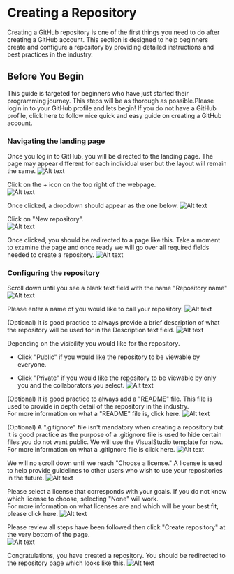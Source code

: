 # Creating a Repository

Creating a GitHub repository is one of the first things you need to do after creating a GitHub account.
This section is designed to help beginners create and configure a repository by providing detailed instructions and best practices in the industry.

## Before You Begin

This guide is targeted for beginners who have just started their programming journey. This steps will be as thorough as possible.Please login in to your GitHub profile and lets begin! If you do not have a GitHub profile, click here to follow nice quick and easy guide on creating a GitHub account.

### Navigating the landing page

Once you log in to GitHub, you will be directed to the landing page. The page may appear different for each individual user but the layout will remain the same.
![Alt text](https://gcdnb.pbrd.co/images/Px1c5cdjot8s.png?o=1 "GitHub Landing Page")

Click on the + icon on the top right of the webpage. <br>
![Alt text](https://gcdnb.pbrd.co/images/Lrc36dW7213F.png?o=1 "GitHub Landing Page")

Once clicked, a dropdown should appear as the one below.
![Alt text](https://gcdnb.pbrd.co/images/Tjbss6Wg4nqM.png?o=1 "GitHub Landing Page")

Click on "New repository". <br>
![Alt text](https://gcdnb.pbrd.co/images/1x4eQQKC1cDU.png?o=1 "GitHub Landing Page")

Once clicked, you should be redirected to a page like this. Take a moment to examine the page and once ready we will go over all required fields needed to create a repository.
![Alt text](https://gcdnb.pbrd.co/images/5IouJOtYoMZ5.png?o=1 "GitHub Landing Page")

### Configuring the repository

Scroll down until you see a blank text field with the name "Repository name"
![Alt text](https://gcdnb.pbrd.co/images/tjH7z4fxCd0l.png?o=1 "GitHub Landing Page")

Please enter a name of you would like to call your repository.
![Alt text](https://gcdnb.pbrd.co/images/cmMn7APRgzmt.png?o=1 "GitHub Landing Page")

(Optional) It is good practice to always provide a brief description of what the repository will be used for in the Description text field.
![Alt text](https://gcdnb.pbrd.co/images/pwPHwUq4dkyN.png?o=11 "GitHub Landing Page")

Depending on the visibility you would like for the repository.

* Click "Public" if you would like the repository to be viewable by everyone.

* Click "Private" if you would like the repository to be viewable by only you and the collaborators you select.
![Alt text](https://gcdnb.pbrd.co/images/5gF5KiqDvPbt.png?o=1 "GitHub Landing Page")

(Optional) It is good practice to always add a "README" file. This file is used to provide in depth detail of the repository in the industry.<br> For more information on what a "README" file is, click here.
![Alt text](https://gcdnb.pbrd.co/images/7zw1fF7XXeJt.png?o=1 "GitHub Landing Page")

(Optional) A ".gitignore" file isn't mandatory when creating a repository but it is good practice as the purpose of a .gitignore file is used to hide certain files you do not want public. We will use the VisualStudio template for now. <br> For more information on what a .gitignore file is click here.
![Alt text](https://gcdnb.pbrd.co/images/i8GnBijugwM7.png?o=1 "GitHub Landing Page")

We will no scroll down until we reach "Choose a license." A license is used to help provide guidelines to other users who wish to use your repositories in the future.
![Alt text](https://gcdnb.pbrd.co/images/d3cTeybPSJ9C.png?o=1 "GitHub Landing Page")

Please select a license that corresponds with your goals. If you do not know which license to choose, selecting "None" will work.<br>
For more information on what licenses are and which will be your best fit, please click here.
![Alt text](https://gcdnb.pbrd.co/images/BEt0ccKoWZrh.png?o=1 "GitHub Landing Page")

Please review all steps have been followed then click "Create repository" at the very bottom of the page.<br>
![Alt text](https://gcdnb.pbrd.co/images/B89nWvKOsaby.png?o=1 "GitHub Landing Page")

Congratulations, you have created a repository. You should be redirected to the repository page which looks like this.
![Alt text](https://gcdnb.pbrd.co/images/m2xtCN6JxLHY.png?o=1 "GitHub Landing Page")

